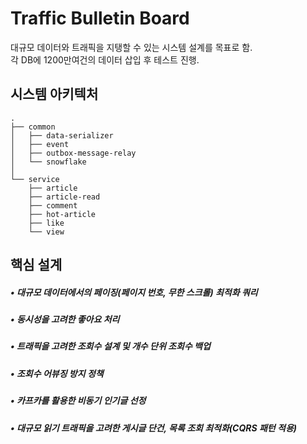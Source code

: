 # Traffic Bulletin Board
대규모 데이터와 트래픽을 지탱할 수 있는 시스템 설계를 목표로 함.   
각 DB에 1200만여건의 데이터 삽입 후 테스트 진행.

## 시스템 아키텍처
```
.
├── common
│   ├── data-serializer
│   ├── event
│   ├── outbox-message-relay
│   └── snowflake
│
└── service
    ├── article
    ├── article-read
    ├── comment
    ├── hot-article
    ├── like
    └── view
```

## 핵심 설계
##### • 대규모 데이터에서의 페이징(페이지 번호, 무한 스크롤) 최적화 쿼리
##### • 동시성을 고려한 좋아요 처리
##### • 트래픽을 고려한 조회수 설계 및 개수 단위 조회수 백업
##### • 조회수 어뷰징 방지 정책
##### • 카프카를 활용한 비동기 인기글 선정
##### • 대규모 읽기 트래픽을 고려한 게시글 단건, 목록 조회 최적화(CQRS 패턴 적용)
